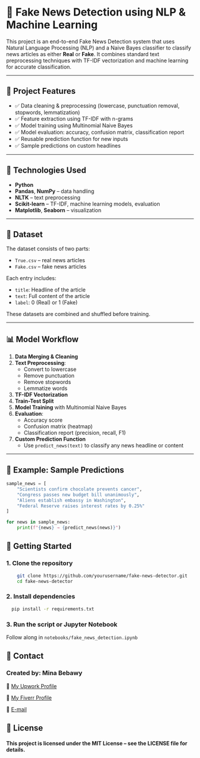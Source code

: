# 📰 Fake News Detection using NLP & Machine Learning

This project is an end-to-end Fake News Detection system that uses Natural Language Processing (NLP) and a Naive Bayes classifier to classify news articles as either **Real** or **Fake**. It combines standard text preprocessing techniques with TF-IDF vectorization and machine learning for accurate classification.

---

## 📌 Project Features

- ✅ Data cleaning & preprocessing (lowercase, punctuation removal, stopwords, lemmatization)
- ✅ Feature extraction using TF-IDF with n-grams
- ✅ Model training using Multinomial Naive Bayes
- ✅ Model evaluation: accuracy, confusion matrix, classification report
- ✅ Reusable prediction function for new inputs
- ✅ Sample predictions on custom headlines

---

## 🧠 Technologies Used

- **Python**
- **Pandas**, **NumPy** – data handling
- **NLTK** – text preprocessing
- **Scikit-learn** – TF-IDF, machine learning models, evaluation
- **Matplotlib**, **Seaborn** – visualization

---

## 📂 Dataset

The dataset consists of two parts:

- `True.csv` – real news articles
- `Fake.csv` – fake news articles

Each entry includes:
- `title`: Headline of the article
- `text`: Full content of the article
- `label`: 0 (Real) or 1 (Fake)

These datasets are combined and shuffled before training.

---

## 📊 Model Workflow

1. **Data Merging & Cleaning**
2. **Text Preprocessing**:
   - Convert to lowercase
   - Remove punctuation
   - Remove stopwords
   - Lemmatize words
3. **TF-IDF Vectorization**
4. **Train-Test Split**
5. **Model Training** with Multinomial Naive Bayes
6. **Evaluation**:
   - Accuracy score
   - Confusion matrix (heatmap)
   - Classification report (precision, recall, F1)
7. **Custom Prediction Function**
   - Use `predict_news(text)` to classify any news headline or content

---

## 📌 Example: Sample Predictions

```python
sample_news = [
    "Scientists confirm chocolate prevents cancer",
    "Congress passes new budget bill unanimously",
    "Aliens establish embassy in Washington",
    "Federal Reserve raises interest rates by 0.25%"
]

for news in sample_news:
    print(f"{news} → {predict_news(news)}")
```
## 🚀 Getting Started
### 1. Clone the repository
```bash
    git clone https://github.com/yourusername/fake-news-detector.git
    cd fake-news-detector
```
### 2. Install dependencies
```bash
  pip install -r requirements.txt
```
### 3. Run the script or Jupyter Notebook
Follow along in `notebooks/fake_news_detection.ipynb` 

## 🔗 Contact
### Created by: Mina Bebawy
💼 [My Upwork Profile](https://www.upwork.com/freelancers/~01a15f0b82750ad98d)

💼 [My Fiverr Profile](https://www.fiverr.com/mena_bebawy)

📧 [E-mail](copperbox22@gmail.com)

## 📃 License
#### This project is licensed under the MIT License – see the LICENSE file for details.


